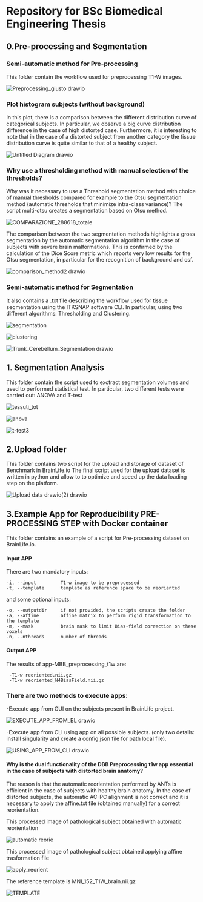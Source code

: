 # Repository for BSc Biomedical Engineering Thesis

## 0.Pre-processing and Segmentation

### Semi-automatic method for Pre-processing 

This folder contain the workflow used for preprocessing T1-W images. 

![Preprocessing_giusto drawio](https://user-images.githubusercontent.com/78934727/142078775-1a50e3ad-7be1-4b12-bf15-ff93dcb0eb70.png)

### Plot histogram subjects (without background)

In this plot, there is a comparison between the different distribution curve of categorical subjects.
In particular, we observe a big curve distribution difference in the case of high distorted case.
Furthermore, it is interesting to note that in the case of a distorted subject from another 
category the tissue distribution curve is quite similar to that of a healthy subject.

![Untitled Diagram drawio](https://user-images.githubusercontent.com/78934727/143457592-504aa93f-05f3-4dc1-af7f-a5ff125a93f3.png)

### Why use a thresholding method with manual selection of the thresholds?

Why was it necessary to use a Threshold segmentation method with choice of manual thresholds compared for example to the Otsu segmentation method (automatic thresholds that minimize intra-class variance)?
The script multi-otsu creates a segmentation based on Otsu method.

![COMPARAZIONE_288618_totale](https://user-images.githubusercontent.com/78934727/144195381-34d38aae-2ca7-4fa9-9a72-a874568b148a.png)

The comparison between the two segmentation methods highlights a gross segmentation by the automatic segmentation algorithm in the case of subjects with severe brain malformations. This is confirmed by the calculation of the Dice Score metric which reports very low results for the Otsu segmentation, in particular for the recognition of background and csf.

![comparison_method2 drawio](https://user-images.githubusercontent.com/78934727/144581503-b270da5f-ed2b-4652-934f-ea7ab42e9273.png)

### Semi-automatic method for Segmentation 

It also contains a .txt file describing the workflow used for tissue segmentation using 
the ITKSNAP software CLI. In particular, using two different algorithms: Thresholding and Clustering.

![segmentation](https://user-images.githubusercontent.com/78934727/142191006-f16cdb4e-0eef-48f1-bf62-bd1b57f991d8.png)

![clustering](https://user-images.githubusercontent.com/78934727/142191087-ec51bbe9-c201-4bfa-8368-c3516a9d5caf.png)

![Trunk_Cerebellum_Segmentation drawio](https://user-images.githubusercontent.com/78934727/143455141-9688d757-23a8-4869-8b80-dd9e8859d3d7.png)



## 1. Segmentation Analysis

This folder contain the script used to exctract segmentation volumes and used to performed
statistical test. In particular, two different tests were carried out: ANOVA and T-test

![tessuti_tot](https://user-images.githubusercontent.com/78934727/142190412-eb69ded9-c777-4706-bef1-8641929ab1ad.png)

![anova](https://user-images.githubusercontent.com/78934727/142190454-bb1e51af-122e-4f52-becd-5bf3ecc33be4.png)

![t-test3](https://user-images.githubusercontent.com/78934727/142190837-4ced7b17-e33d-4809-afe5-000659137fd3.png)


## 2.Upload folder

This folder contains two script for the upload and storage of dataset of Benchmark in BrainLife.io
The final script used for the upload dataset is written in python and allow to to optimize and 
speed up the data loading step on the platform.

![Upload data drawio(2) drawio](https://user-images.githubusercontent.com/78934727/143455235-5185e523-b6cb-477b-bfeb-1cbd8d8b771a.png)


## 3.Example App for Reproducibility PRE-PROCESSING STEP with Docker container

This folder contains an example of a script for Pre-processing dataset on BrainLife.io.

#### Input APP

There are two mandatory inputs:
    
	-i, --input         T1-w image to be preprocessed    
	-t, --template      template as reference space to be reoriented
   
and some optional inputs:

	-o, --outputdir     if not provided, the scripts create the folder 
	-a, --affine        affine matrix to perform rigid transformation to the template
	-m, --mask          brain mask to limit Bias-field correction on these voxels     
	-n, --nthreads      number of threads

#### Output APP

The results of app-MBB_preprocessing_t1w are:
     
     -T1-w reoriented.nii.gz
     -T1-w reoriented_N4BiasField.nii.gz

### There are two methods to execute apps:

-Execute app from GUI on the subjects present in BrainLife project.

![EXECUTE_APP_FROM_BL drawio](https://user-images.githubusercontent.com/78934727/143466171-5d521a14-38ac-436b-9bb8-caffe7fbd667.png)

-Execute app from CLI using app on all possible subjects.
 (only two details: install singularity and create a config.json file for path local file).
 
 ![USING_APP_FROM_CLI drawio](https://user-images.githubusercontent.com/78934727/143466188-8366266b-8ba6-4c31-85e0-ff6b0940689c.png)
 
 #### Why is the dual functionality of the DBB Preprocessing t1w app essential in the case of subjects with distorted brain anatomy?
 
 The reason is that the automatic reorientation performed by ANTs is efficient in the 
 case of subjects with healthy brain anatomy. In the case of distorted subjects, 
 the automatic AC-PC alignment is not correct and it is necessary to apply the 
 affine.txt file (obtained manually) for a correct reorientation.
 
 This processed image of pathological subject obtained with automatic reorientation
 
![automatic reorie](https://user-images.githubusercontent.com/78934727/143769496-3ac8c650-001e-41a3-894b-de54803a799d.png)

This processed image of pathological subject obtained applying affine trasformation file

![apply_reorient](https://user-images.githubusercontent.com/78934727/143769381-a54af32d-4826-4096-a4ad-ef1b69365a8c.png)

The reference template is MNI_152_T1W_brain.nii.gz

![TEMPLATE](https://user-images.githubusercontent.com/78934727/143769760-eacbd0c4-9856-49a3-8d00-74fc105b1f4f.png)








